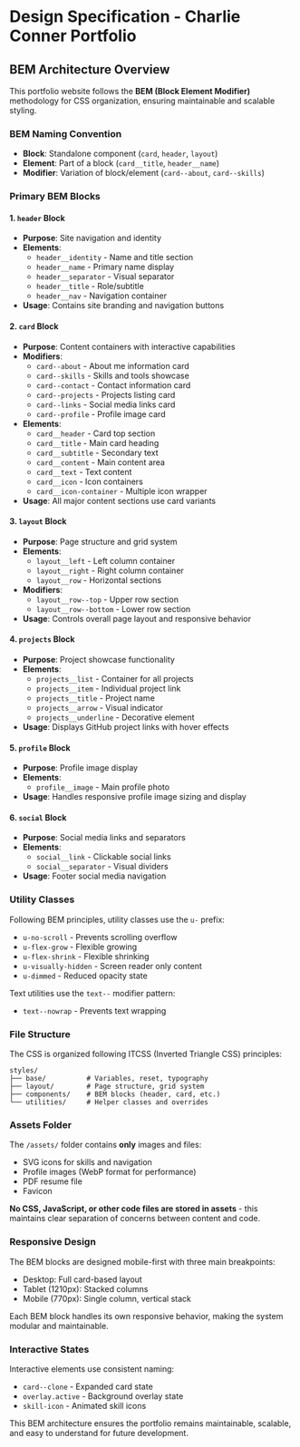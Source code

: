 # Design Specification - Charlie Conner Portfolio

## BEM Architecture Overview

This portfolio website follows the **BEM (Block Element Modifier)** methodology for CSS organization, ensuring maintainable and scalable styling.

### BEM Naming Convention

- **Block**: Standalone component (`card`, `header`, `layout`)
- **Element**: Part of a block (`card__title`, `header__name`)
- **Modifier**: Variation of block/element (`card--about`, `card--skills`)

### Primary BEM Blocks

#### 1. `header` Block

- **Purpose**: Site navigation and identity
- **Elements**:
  - `header__identity` - Name and title section
  - `header__name` - Primary name display
  - `header__separator` - Visual separator
  - `header__title` - Role/subtitle
  - `header__nav` - Navigation container
- **Usage**: Contains site branding and navigation buttons

#### 2. `card` Block  

- **Purpose**: Content containers with interactive capabilities
- **Modifiers**:
  - `card--about` - About me information card
  - `card--skills` - Skills and tools showcase  
  - `card--contact` - Contact information card
  - `card--projects` - Projects listing card
  - `card--links` - Social media links card
  - `card--profile` - Profile image card
- **Elements**:
  - `card__header` - Card top section
  - `card__title` - Main card heading
  - `card__subtitle` - Secondary text
  - `card__content` - Main content area
  - `card__text` - Text content
  - `card__icon` - Icon containers
  - `card__icon-container` - Multiple icon wrapper
- **Usage**: All major content sections use card variants

#### 3. `layout` Block

- **Purpose**: Page structure and grid system
- **Elements**:
  - `layout__left` - Left column container
  - `layout__right` - Right column container
  - `layout__row` - Horizontal sections
- **Modifiers**:
  - `layout__row--top` - Upper row section
  - `layout__row--bottom` - Lower row section
- **Usage**: Controls overall page layout and responsive behavior

#### 4. `projects` Block

- **Purpose**: Project showcase functionality
- **Elements**:
  - `projects__list` - Container for all projects
  - `projects__item` - Individual project link
  - `projects__title` - Project name
  - `projects__arrow` - Visual indicator
  - `projects__underline` - Decorative element
- **Usage**: Displays GitHub project links with hover effects

#### 5. `profile` Block

- **Purpose**: Profile image display
- **Elements**:
  - `profile__image` - Main profile photo
- **Usage**: Handles responsive profile image sizing and display

#### 6. `social` Block

- **Purpose**: Social media links and separators
- **Elements**:
  - `social__link` - Clickable social links
  - `social__separator` - Visual dividers
- **Usage**: Footer social media navigation

### Utility Classes

Following BEM principles, utility classes use the `u-` prefix:

- `u-no-scroll` - Prevents scrolling overflow
- `u-flex-grow` - Flexible growing
- `u-flex-shrink` - Flexible shrinking  
- `u-visually-hidden` - Screen reader only content
- `u-dimmed` - Reduced opacity state

Text utilities use the `text--` modifier pattern:

- `text--nowrap` - Prevents text wrapping

### File Structure

The CSS is organized following ITCSS (Inverted Triangle CSS) principles:

```
styles/
├── base/          # Variables, reset, typography
├── layout/        # Page structure, grid system
├── components/    # BEM blocks (header, card, etc.)
└── utilities/     # Helper classes and overrides
```

### Assets Folder

The `/assets/` folder contains **only** images and files:

- SVG icons for skills and navigation
- Profile images (WebP format for performance)
- PDF resume file
- Favicon

**No CSS, JavaScript, or other code files are stored in assets** - this maintains clear separation of concerns between content and code.

### Responsive Design

The BEM blocks are designed mobile-first with three main breakpoints:

- Desktop: Full card-based layout
- Tablet (1210px): Stacked columns
- Mobile (770px): Single column, vertical stack

Each BEM block handles its own responsive behavior, making the system modular and maintainable.

### Interactive States

Interactive elements use consistent naming:

- `card--clone` - Expanded card state
- `overlay.active` - Background overlay state
- `skill-icon` - Animated skill icons

This BEM architecture ensures the portfolio remains maintainable, scalable, and easy to understand for future development.
